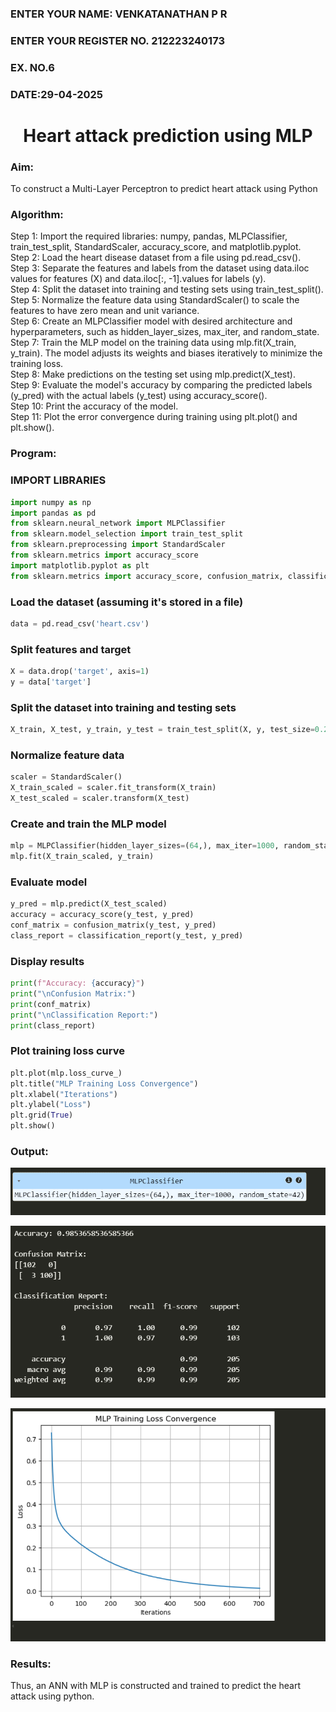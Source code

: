 <H3>ENTER YOUR NAME: VENKATANATHAN P R </H3>
<H3>ENTER YOUR REGISTER NO. 212223240173</H3>
<H3>EX. NO.6</H3>
<H3>DATE:29-04-2025</H3>
<H1 ALIGN =CENTER>Heart attack prediction using MLP</H1>
<H3>Aim:</H3>  To construct a  Multi-Layer Perceptron to predict heart attack using Python
<H3>Algorithm:</H3>
Step 1: Import the required libraries: numpy, pandas, MLPClassifier, train_test_split, StandardScaler, accuracy_score, and matplotlib.pyplot.<BR>
Step 2: Load the heart disease dataset from a file using pd.read_csv().<BR>
Step 3: Separate the features and labels from the dataset using data.iloc values for features (X) and data.iloc[:, -1].values for labels (y).<BR>
Step 4: Split the dataset into training and testing sets using train_test_split().<BR>
Step 5: Normalize the feature data using StandardScaler() to scale the features to have zero mean and unit variance.<BR>
Step 6: Create an MLPClassifier model with desired architecture and hyperparameters, such as hidden_layer_sizes, max_iter, and random_state.<BR>
Step 7: Train the MLP model on the training data using mlp.fit(X_train, y_train). The model adjusts its weights and biases iteratively to minimize the training loss.<BR>
Step 8: Make predictions on the testing set using mlp.predict(X_test).<BR>
Step 9: Evaluate the model's accuracy by comparing the predicted labels (y_pred) with the actual labels (y_test) using accuracy_score().<BR>
Step 10: Print the accuracy of the model.<BR>
Step 11: Plot the error convergence during training using plt.plot() and plt.show().<BR>

<H3>Program: </H3>

### IMPORT LIBRARIES
```PYTHON
import numpy as np
import pandas as pd
from sklearn.neural_network import MLPClassifier
from sklearn.model_selection import train_test_split
from sklearn.preprocessing import StandardScaler
from sklearn.metrics import accuracy_score
import matplotlib.pyplot as plt
from sklearn.metrics import accuracy_score, confusion_matrix, classification_report
```

### Load the dataset (assuming it's stored in a file)
```PYTHON
data = pd.read_csv('heart.csv')
```

### Split features and target
```PYTHON
X = data.drop('target', axis=1)
y = data['target']
```

### Split the dataset into training and testing sets
```PYTHON
X_train, X_test, y_train, y_test = train_test_split(X, y, test_size=0.2, random_state=42)
```

### Normalize feature data
```PYTHON
scaler = StandardScaler()
X_train_scaled = scaler.fit_transform(X_train)
X_test_scaled = scaler.transform(X_test)
```

### Create and train the MLP model
```PYTHON
mlp = MLPClassifier(hidden_layer_sizes=(64,), max_iter=1000, random_state=42)
mlp.fit(X_train_scaled, y_train)
```

### Evaluate model
```PYTHON
y_pred = mlp.predict(X_test_scaled)
accuracy = accuracy_score(y_test, y_pred)
conf_matrix = confusion_matrix(y_test, y_pred)
class_report = classification_report(y_test, y_pred)
```

### Display results
```PYTHON
print(f"Accuracy: {accuracy}")
print("\nConfusion Matrix:")
print(conf_matrix)
print("\nClassification Report:")
print(class_report)
```

### Plot training loss curve
```PYTHON
plt.plot(mlp.loss_curve_)
plt.title("MLP Training Loss Convergence")
plt.xlabel("Iterations")
plt.ylabel("Loss")
plt.grid(True)
plt.show()
```

<H3>Output:</H3>

![alt text](<Images/Screenshot 2025-04-29 204938.png>)

![alt text](<Images/Screenshot 2025-04-29 204942.png>)

![alt text](<Images/Screenshot 2025-04-29 204948.png>)

<H3>Results:</H3>
Thus, an ANN with MLP is constructed and trained to predict the heart attack using python.
